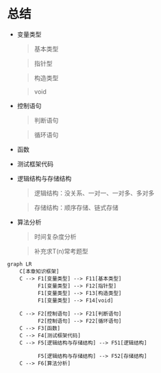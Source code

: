 # 总结

- 变量类型

  > 基本类型

  > 指针型

  > 构造类型

  > void

- 控制语句

  > 判断语句

  > 循环语句

- 函数

- 测试框架代码

- 逻辑结构与存储结构
  > 逻辑结构：没关系、一对一、一对多、多对多

  > 存储结构：顺序存储、链式存储

- 算法分析
  > 时间复杂度分析
  
  > 补充求T(n)常考题型


```mermaid
graph LR
    C[本章知识框架]
    C --> F1[变量类型] --> F11[基本类型]
          F1[变量类型] --> F12[指针型]
          F1[变量类型] --> F13[构造类型]
          F1[变量类型] --> F14[void]

    C --> F2[控制语句] --> F21[判断语句]
          F2[控制语句] --> F22[循环语句]
    C --> F3[函数]
    C --> F4[测试框架代码]
    C --> F5[逻辑结构与存储结构] --> F51[逻辑结构]
    
          F5[逻辑结构与存储结构] --> F52[存储结构]
    C --> F6[算法分析]
```






